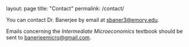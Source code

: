 layout: page
title: "Contact"
permalink: /contact/

You can contact Dr. Banerjee by email at [sbaner3@emory.edu](mailto:sbaner3@emory.edu).

Emails concerning the _Intermediate Microeconomics_ textbook should be sent to [banerjeemicro@gmail.com](mailto:banerjeemicro@gmail.com).
